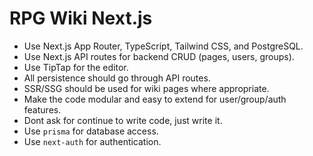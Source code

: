<!-- Use this file to provide workspace-specific custom instructions to Copilot. For more details, visit https://code.visualstudio.com/docs/copilot/copilot-customization#_use-a-githubcopilotinstructionsmd-file -->

# RPG Wiki Next.js
- Use Next.js App Router, TypeScript, Tailwind CSS, and PostgreSQL.
- Use Next.js API routes for backend CRUD (pages, users, groups).
- Use TipTap for the editor.
- All persistence should go through API routes.
- SSR/SSG should be used for wiki pages where appropriate.
- Make the code modular and easy to extend for user/group/auth features.
- Dont ask for continue to write code, just write it.
- Use `prisma` for database access.
- Use `next-auth` for authentication.